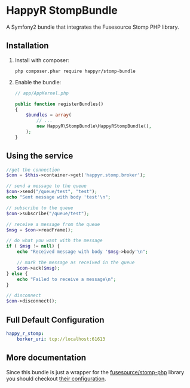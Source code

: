 HappyR StompBundle
=====================

A Symfony2 bundle that integrates the Fusesource Stomp PHP library.

## Installation

1. Install with composer:

    ```
    php composer.phar require happyr/stomp-bundle
    ```

2. Enable the bundle:

    ```php
    // app/AppKernel.php

    public function registerBundles()
    {
        $bundles = array(
            // ...
            new HappyR\StompBundle\HappyRStompBundle(),
        );
    }
    ```

## Using the service

```php
//get the connection
$con = $this->container->get('happyr.stomp.broker');

// send a message to the queue
$con->send("/queue/test", "test");
echo "Sent message with body 'test'\n";

// subscribe to the queue
$con->subscribe("/queue/test");

// receive a message from the queue
$msg = $con->readFrame();

// do what you want with the message
if ( $msg != null) {
    echo "Received message with body '$msg->body'\n";

    // mark the message as received in the queue
    $con->ack($msg);
} else {
    echo "Failed to receive a message\n";
}

// disconnect
$con->disconnect();
```


## Full Default Configuration

```yaml
happy_r_stomp:
    borker_uri: tcp://localhost:61613
```

## More documentation

Since this bundle is just a wrapper for the [fusesource/stomp-php](https://github.com/dejanb/stomp-php) library
you should checkout [their configuration](http://stomp.fusesource.org/documentation/php/book.html).